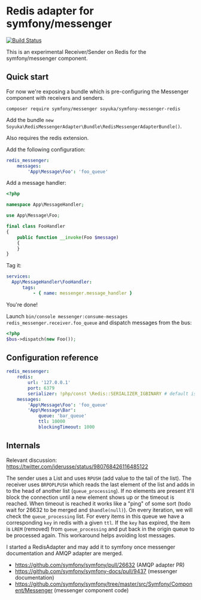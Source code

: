 Redis adapter for symfony/messenger
===========================

[![Build Status](https://travis-ci.org/soyuka/symfony-messenger-redis.svg?branch=master)](https://travis-ci.org/soyuka/symfony-messenger-redis)

This is an experimental Receiver/Sender on Redis for the symfony/messenger component.

## Quick start

For now we're exposing a bundle which is pre-configuring the Messenger component with receivers and senders.

```console
composer require symfony/messenger soyuka/symfony-messenger-redis
```

Add the bundle `new Soyuka\RedisMessengerAdapter\Bundle\RedisMessengerAdapterBundle()`.

Also requires the redis extension.

Add the following configuration:

```yaml
redis_messenger:
    messages:
        'App\Message\Foo': 'foo_queue'
```

Add a message handler:

```php
<?php

namespace App\MessageHandler;

use App\Message\Foo;

final class FooHandler
{
    public function __invoke(Foo $message)
    {
    }
}
```

Tag it:

```yaml
services:
  App\MessageHandler\FooHandler:
      tags:
          - { name: messenger.message_handler }
```

You're done!

Launch `bin/console messenger:consume-messages redis_messenger.receiver.foo_queue` and dispatch messages from the bus:

```php
<?php
$bus->dispatch(new Foo());
```

## Configuration reference

```yaml
redis_messenger:
    redis:
        url: '127.0.0.1'
        port: 6379
        serializer: !php/const \Redis::SERIALIZER_IGBINARY # default is \Redis::SERIALIZER_PHP
    messages:
        'App\Message\Foo': 'foo_queue'
        'App\Message\Bar':
            queue: 'bar_queue'
            ttl: 10000
            blockingTimeout: 1000
```

## Internals

Relevant discussion: https://twitter.com/jderusse/status/980768426116485122

The sender uses a List and uses `RPUSH` (add value to the tail of the list).
The receiver uses `BRPOPLPUSH` which reads the last element of the list and adds in to the head of another list (`queue_processing`). If no elements are present it'll block the connection until a new element shows up or the timeout is reached. When timeout is reached it works like a "ping" of some sort (todo wait for 26632 to be merged and `$handle(null)`).
On every iteration, we will check the `queue_processing` list. For every items in this queue we have a corresponding `key` in redis with a given `ttl`. If the `key` has expired, the item is `LREM` (removed) from `queue_processing` and put back in the origin queue to be processed again.
This workaround helps avoiding lost messages.

I started a RedisAdapter and may add it to symfony once messenger documentation and AMQP adapter are merged.

- https://github.com/symfony/symfony/pull/26632 (AMQP adapter PR)
- https://github.com/symfony/symfony-docs/pull/9437 (messenger documentation)
- https://github.com/symfony/symfony/tree/master/src/Symfony/Component/Messenger (messenger component code)
